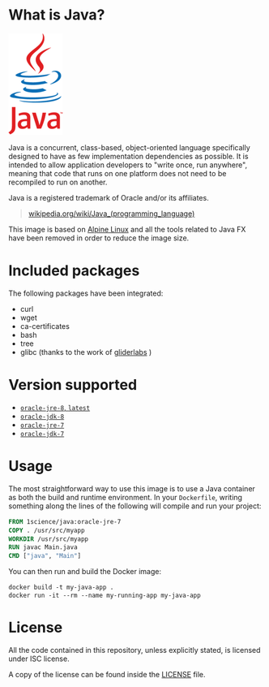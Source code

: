 # What is Java?

![logo](https://raw.githubusercontent.com/1science/docker-java/latest/logo.png)

Java is a concurrent, class-based, object-oriented language specifically designed to have as few implementation dependencies as possible. 
It is intended to allow application developers to "write once, run anywhere", meaning that code that runs on one platform does not need to be recompiled to run on another.

Java is a registered trademark of Oracle and/or its affiliates.

> [wikipedia.org/wiki/Java_(programming_language)](http://en.wikipedia.org/wiki/Java_%28programming_language%29)

This image is based on [Alpine Linux](https://github.com/1science/docker-alpine) and all the tools related to Java FX have been removed in order to reduce the image size.

# Included packages

The following packages have been integrated:

- curl
- wget
- ca-certificates
- bash
- tree
- glibc (thanks to the work of [gliderlabs](https://github.com/gliderlabs/docker-alpine/issues/11) )

# Version supported

-	[`oracle-jre-8`, `latest`](https://github.com/1science/docker-java/tree/oracle-jre-8)
-	[`oracle-jdk-8`](https://github.com/1science/docker-java/tree/oracle-jdk-8)
-	[`oracle-jre-7`](https://github.com/1science/docker-java/tree/oracle-jre-7)
-	[`oracle-jdk-7`](https://github.com/1science/docker-java/tree/oracle-jdk-7)

# Usage

The most straightforward way to use this image is to use a Java container as both the build and runtime environment. 
In your `Dockerfile`, writing something along the lines of the following will compile and run your project:

```dockerfile
FROM 1science/java:oracle-jre-7
COPY . /usr/src/myapp
WORKDIR /usr/src/myapp
RUN javac Main.java
CMD ["java", "Main"]
```

You can then run and build the Docker image:

```
docker build -t my-java-app .
docker run -it --rm --name my-running-app my-java-app
```

# License

All the code contained in this repository, unless explicitly stated, is
licensed under ISC license.

A copy of the license can be found inside the [LICENSE](LICENSE) file.
